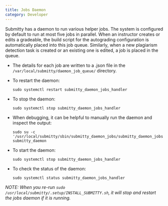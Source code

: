 ```yaml
---
title: Jobs Daemon
category: Developer
---
```



Submitty has a daemon to run various helper jobs.  The system is
configured by default to run at most five jobs in parallel.  When an
instructor creates or edits a gradeable, the build script for the
autograding configuration is automatically placed into this job queue.
Similarly, when a new plagiarism detection task is created or an
existing one is edited, a job is placed in the queue.



*  The details for each job are written to a .json file in the
   `/var/local/submitty/daemon_job_queue/` directory.


*  To restart the daemon:

   ```
   sudo systemctl restart submitty_daemon_jobs_handler
   ```


*  To stop the daemon:

   ```
   sudo systemctl stop submitty_daemon_jobs_handler
   ```


*  When debugging, it can be helpful to manually run the daemon and
   inspect the output:

   ```
   sudo su -c '/usr/local/submitty/sbin/submitty_daemon_jobs/submitty_daemon_jobs.py' submitty_daemon
   ```


*  To start the daemon:

   ```
   sudo systemctl stop submitty_daemon_jobs_handler
   ```


*  To check the status of the daemon:

   ```
   sudo systemctl status submitty_daemon_jobs_handler
   ```

_NOTE: When you re-run `sudo
/usr/local/submitty/.setup/INSTALL_SUBMITTY.sh`, it will stop and
restart the jobs daemon if it is running._
